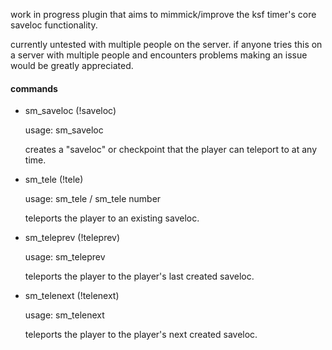 work in progress plugin that aims to mimmick/improve the ksf timer's core saveloc functionality.

currently untested with multiple people on the server. if anyone tries this on a server with multiple people and encounters problems making an issue would be greatly appreciated.

#### commands 

- sm_saveloc (!saveloc)

    usage: sm_saveloc

    creates a "saveloc" or checkpoint that the player can teleport to at any time.

- sm_tele (!tele)

    usage: sm_tele / sm_tele number

    teleports the player to an existing saveloc.

- sm_teleprev (!teleprev)

    usage: sm_teleprev

    teleports the player to the player's last created saveloc.

- sm_telenext (!telenext)

    usage: sm_telenext 

    teleports the player to the player's next created saveloc.
